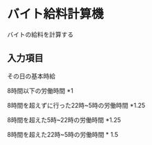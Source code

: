 # バイト給料計算機

バイトの給料を計算する

## 入力項目

その日の基本時給

8時間以下の労働時間 *1

8時間を超えずに行った22時~5時の労働時間 *1.25

8時間を超えた5時~22時の労働時間 *1.25

8時間を超えた22時~5時の労働時間 * 1.5